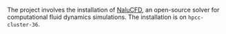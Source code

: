 The project involves the installation of [NaluCFD](https://github.com/NaluCFD/Nalu), an open-source solver for computational fluid dynamics simulations. The installation is 
on `hpcc-cluster-36`.
